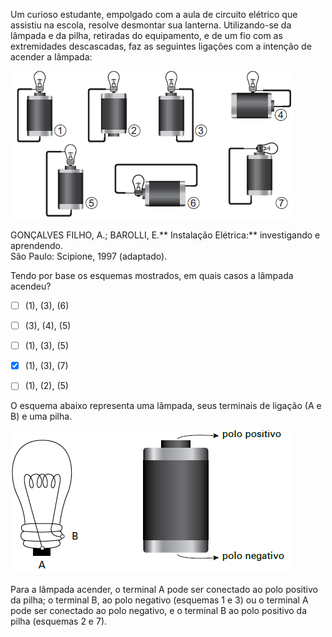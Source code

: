 

Um curioso estudante, empolgado com a aula de circuito elétrico que assistiu na escola, resolve desmontar sua lanterna. Utilizando-se da lâmpada e da pilha, retiradas do equipamento, e de um fio com as extremidades descascadas, faz as seguintes ligações com a intenção de acender a lâmpada:

![](626c4c6d-9dc5-1a5f-f07b-2968b4f15010.png)

GONÇALVES FILHO, A.; BAROLLI, E.** Instalação Elétrica:** investigando e aprendendo.\
São Paulo: Scipione, 1997 (adaptado).

Tendo por base os esquemas mostrados, em quais casos a lâmpada acendeu?



- [ ] (1), (3), (6)
- [ ] (3), (4), (5)
- [ ] (1), (3), (5)
- [x] (1), (3), (7)
- [ ] (1), (2), (5)


O esquema abaixo representa uma lâmpada, seus terminais de ligação (A e B) e uma pilha.

![](8cb0b740-022e-c29a-b65e-a5bbe8054567.png)

Para a lâmpada acender, o terminal A pode ser conectado ao polo positivo da pilha; o terminal B, ao polo negativo (esquemas 1 e 3) ou o terminal A pode ser conectado ao polo negativo, e o terminal B ao polo positivo da pilha (esquemas 2 e 7).
